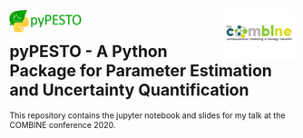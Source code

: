 <p float="left">
  <img src="COMBINE_logo.png" alt="COMBINE_logo" width="25%" align="right"/>
  <img src="./jupyter notebook/img/pypesto_logo.png" alt="COMBINE_logo" width="25%" align="left"/> 
</p>
<br/>

# pyPESTO - A Python Package for Parameter Estimation and Uncertainty Quantification

This repository contains the jupyter notebook and slides for my talk at the COMBINE conference 2020.








